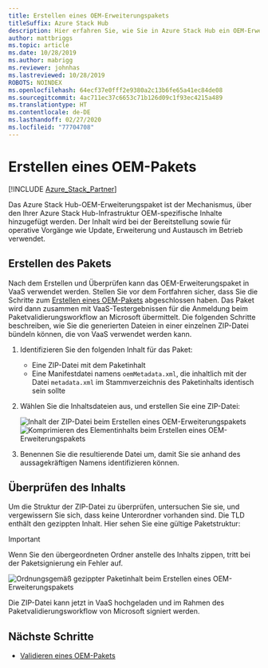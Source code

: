 ```yaml
---
title: Erstellen eines OEM-Erweiterungspakets
titleSuffix: Azure Stack Hub
description: Hier erfahren Sie, wie Sie in Azure Stack Hub ein OEM-Erweiterungspaket erstellen.
author: mattbriggs
ms.topic: article
ms.date: 10/28/2019
ms.author: mabrigg
ms.reviewer: johnhas
ms.lastreviewed: 10/28/2019
ROBOTS: NOINDEX
ms.openlocfilehash: 64ecf37e0fff2e9380a2c13b6fe65a41ec84de08
ms.sourcegitcommit: 4ac711ec37c6653c71b126d09c1f93ec4215a489
ms.translationtype: HT
ms.contentlocale: de-DE
ms.lasthandoff: 02/27/2020
ms.locfileid: "77704708"
---
```

# <a name="create-an-oem-package"></a>Erstellen eines OEM-Pakets

[!INCLUDE [Azure_Stack_Partner](./includes/azure-stack-partner-appliesto.md)]

Das Azure Stack Hub-OEM-Erweiterungspaket ist der Mechanismus, über den Ihrer Azure Stack Hub-Infrastruktur OEM-spezifische Inhalte hinzugefügt werden. Der Inhalt wird bei der Bereitstellung sowie für operative Vorgänge wie Update, Erweiterung und Austausch im Betrieb verwendet.

## <a name="creating-the-package"></a>Erstellen des Pakets

Nach dem Erstellen und Überprüfen kann das OEM-Erweiterungspaket in VaaS verwendet werden. Stellen Sie vor dem Fortfahren sicher, dass Sie die Schritte zum [Erstellen eines OEM-Pakets](https://microsoft.sharepoint.com/:w:/r/teams/cloudsolutions/Sacramento/_layouts/15/Doc.aspx?sourcedoc=%7BD7406069-7661-419C-B3B1-B6A727AB3972%7D&file=Azure%20Stack%20OEM%20Extension%20Package.docx&action=default&mobileredirect=true) abgeschlossen haben. Das Paket wird dann zusammen mit VaaS-Testergebnissen für die Anmeldung beim Paketvalidierungsworkflow an Microsoft übermittelt. Die folgenden Schritte beschreiben, wie Sie die generierten Dateien in einer einzelnen ZIP-Datei bündeln können, die von VaaS verwendet werden kann.

1. Identifizieren Sie den folgenden Inhalt für das Paket:
    - Eine ZIP-Datei mit dem Paketinhalt
    - Eine Manifestdatei namens `oemMetadata.xml`, die inhaltlich mit der Datei `metadata.xml` im Stammverzeichnis des Paketinhalts identisch sein sollte

2. Wählen Sie die Inhaltsdateien aus, und erstellen Sie eine ZIP-Datei:

    ![Inhalt der ZIP-Datei beim Erstellen eines OEM-Erweiterungspakets](media/vaas-create-oem-package-1.png) ![Komprimieren des Elementinhalts beim Erstellen eines OEM-Erweiterungspakets](media/vaas-create-oem-package-2.png)

3. Benennen Sie die resultierende Datei um, damit Sie sie anhand des aussagekräftigen Namens identifizieren können.

## <a name="verifying-the-contents"></a>Überprüfen des Inhalts

Um die Struktur der ZIP-Datei zu überprüfen, untersuchen Sie sie, und vergewissern Sie sich, dass keine Unterordner vorhanden sind. Die TLD enthält den gezippten Inhalt. Hier sehen Sie eine gültige Paketstruktur:

> [!IMPORTANT]
> Wenn Sie den übergeordneten Ordner anstelle des Inhalts zippen, tritt bei der Paketsignierung ein Fehler auf.

![Ordnungsgemäß gezippter Paketinhalt beim Erstellen eines OEM-Erweiterungspakets](media/vaas-create-oem-package-3.png)

Die ZIP-Datei kann jetzt in VaaS hochgeladen und im Rahmen des Paketvalidierungsworkflow von Microsoft signiert werden.

## <a name="next-steps"></a>Nächste Schritte

- [Validieren eines OEM-Pakets](azure-stack-vaas-validate-oem-package.md)
